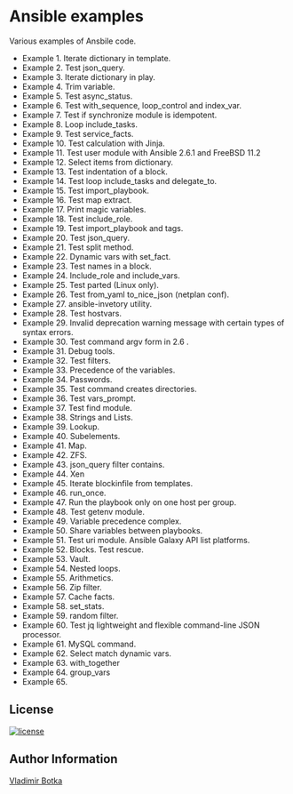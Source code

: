 Ansible examples
================

Various examples of Ansbile code.

- Example  1. Iterate dictionary in template.
- Example  2. Test json_query.
- Example  3. Iterate dictionary in play.
- Example  4. Trim variable.
- Example  5. Test async_status.
- Example  6. Test with_sequence, loop_control and index_var.
- Example  7. Test if synchronize module is idempotent.
- Example  8. Loop include_tasks.
- Example  9. Test service_facts.
- Example 10. Test calculation with Jinja.
- Example 11. Test user module with Ansible 2.6.1 and FreeBSD 11.2
- Example 12. Select items from dictionary.
- Example 13. Test indentation of a block.
- Example 14. Test loop include_tasks and delegate_to.
- Example 15. Test import_playbook.
- Example 16. Test map extract.
- Example 17. Print magic variables.
- Example 18. Test include_role.
- Example 19. Test import_playbook and tags.
- Example 20. Test json_query.
- Example 21. Test split method.
- Example 22. Dynamic vars with set_fact.
- Example 23. Test names in a block.
- Example 24. Include_role and include_vars.
- Example 25. Test parted (Linux only).
- Example 26. Test from_yaml to_nice_json (netplan conf).
- Example 27. ansible-invetory utility.
- Example 28. Test hostvars.
- Example 29. Invalid deprecation warning message with certain types of syntax errors.
- Example 30. Test command argv form in 2.6 .
- Example 31. Debug tools.
- Example 32. Test filters.
- Example 33. Precedence of the variables.
- Example 34. Passwords.
- Example 35. Test command creates directories.
- Example 36. Test vars_prompt.
- Example 37. Test find module.
- Example 38. Strings and Lists.
- Example 39. Lookup.
- Example 40. Subelements.
- Example 41. Map.
- Example 42. ZFS.
- Example 43. json_query filter contains.
- Example 44. Xen
- Example 45. Iterate blockinfile from templates.
- Example 46. run_once.
- Example 47. Run the playbook only on one host per group.
- Example 48. Test getenv module.
- Example 49. Variable precedence complex.
- Example 50. Share variables between playbooks.
- Example 51. Test uri module. Ansible Galaxy API list platforms.
- Example 52. Blocks. Test rescue.
- Example 53. Vault.
- Example 54. Nested loops.
- Example 55. Arithmetics.
- Example 56. Zip filter.
- Example 57. Cache facts.
- Example 58. set_stats.
- Example 59. random filter.
- Example 60. Test jq lightweight and flexible command-line JSON processor.
- Example 61. MySQL command.
- Example 62. Select match dynamic vars.
- Example 63. with_together
- Example 64. group_vars
- Example 65.

License
-------

[![license](https://img.shields.io/badge/license-BSD-red.svg)](https://www.freebsd.org/doc/en/articles/bsdl-gpl/article.html)


Author Information
------------------

[Vladimir Botka](https://botka.link)
